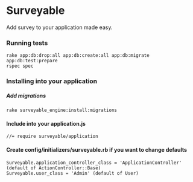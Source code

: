 # Surveyable

Add survey to your application made easy.

### Running tests

    rake app:db:drop:all app:db:create:all app:db:migrate app:db:test:prepare
    rspec spec

### Installing into your application

##### Add migrations
    rake surveyable_engine:install:migrations

#### Include into your application.js
    //= require surveyable/application

#### Create config/initializers/surveyable.rb if you want to change defaults
    Surveyable.application_controller_class = 'ApplicationController' (default of ActionController::Base)
    Surveyable.user_class = 'Admin' (default of User)


